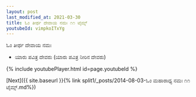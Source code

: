 ```yaml
---
layout: post
last_modified_at: 2021-03-30
title: ಓಂ ತೀರ್ಥ ದೇವಾಯ ನಮಃ ೧೧ ಟೈಮ್ಸ್
youtubeId: vimpkoITxYg
---
```

 
 
 ಓಂ ತೀರ್ಥ ದೇವಾಯ ನಮಃ  
 
 -  ಯಾರು ಪವಿತ್ರ ದೇವರು (ಯಾರು ಪವಿತ್ರ ನೀರಿನ ದೇವರು) 
 
  
 
  
 
 
 
 
 
 


{% include youtubePlayer.html id=page.youtubeId %}
 
[Next]({{ site.baseurl }}{% link  split1/_posts/2014-08-03-ಓಂ ಮಹಾರಾಧ್ಯ ನಮಃ ೧೧ ಟೈಮ್ಸ್.md%})
 
